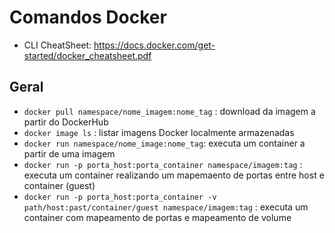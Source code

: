 # Comandos Docker 

- CLI CheatSheet: https://docs.docker.com/get-started/docker_cheatsheet.pdf 

## Geral

- `docker pull namespace/nome_imagem:nome_tag` : download da imagem a partir do DockerHub
- `docker image ls` : listar imagens Docker localmente armazenadas
- `docker run namespace/nome_image:nome_tag`: executa um container a partir de uma imagem
- `docker run -p porta_host:porta_container namespace/imagem:tag` : executa um container realizando um mapemaento de portas entre host e container (guest)
- `docker run -p porta_host:porta_container -v path/host:past/container/guest namespace/imagem:tag` : executa um container com mapeamento de portas e mapeamento de volume

